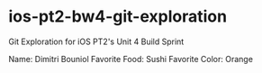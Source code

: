 # ios-pt2-bw4-git-exploration
Git Exploration for iOS PT2's Unit 4 Build Sprint

Name: Dimitri Bouniol
Favorite Food: Sushi
Favorite Color: Orange

